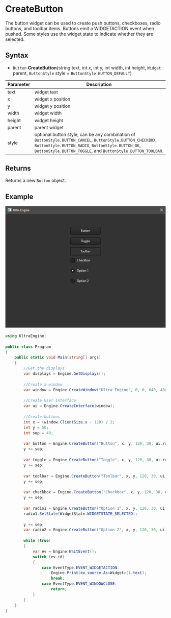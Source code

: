 # CreateButton

The button widget can be used to create push buttons, checkboxes, radio buttons, and toolbar items. Buttons emit a WIDGETACTION event when pushed. Some styles use the widget state to indicate whether they are selected.

## Syntax

- `Button` **CreateButton**(string text, int x, int y, int width, int height, `Widget` parent, `ButtonStyle` style = `ButtonStyle.BUTTON_DEFAULT`)

| Parameter | Description |
| --- | --- |
| text | widget text |
| x | widget x position |
| y | widget y position |
| width | widget width |
| height | widget height |
| parent | parent widget |
| style | optional button style, can be any combination of `ButtonStyle.BUTTON_CANCEL`, `ButtonStyle.BUTTON_CHECKBOX`, `ButtonStyle.BUTTON_RADIO`, `ButtonStyle.BUTTON_OK`, `ButtonStyle.BUTTON_TOGGLE`, and `ButtonStyle.BUTTON_TOOLBAR`. |

## Returns

Returns a new `Button` object.

## Example

![](https://github.com/Leadwerks/Documentation/raw/master/Images/CreateButton.png)

```csharp
using UltraEngine;

public class Program
{
    public static void Main(string[] args)
    {
        //Get the displays
        var displays = Engine.GetDisplays();

        //Create a window
        var window = Engine.CreateWindow("Ultra Engine", 0, 0, 640, 480, displays[0], WindowStyle.WINDOW_TITLEBAR | WindowStyle.WINDOW_CENTER);

        //Create User Interface
        var ui = Engine.CreateInterface(window);

        //Create buttons
        int x = (window.ClientSize.x - 120) / 2;
        int y = 50;
        int sep = 40;

        var button = Engine.CreateButton("Button", x, y, 120, 30, ui.root);
        y += sep;

        var toggle = Engine.CreateButton("Toggle", x, y, 120, 30, ui.root, ButtonStyle.BUTTON_TOGGLE);
        y += sep;

        var toolbar = Engine.CreateButton("Toolbar", x, y, 120, 30, ui.root, ButtonStyle.BUTTON_TOOLBAR);
        y += sep;

        var checkbox = Engine.CreateButton("Checkbox", x, y, 120, 30, ui.root, ButtonStyle.BUTTON_CHECKBOX);
        y += sep;

        var radio1 = Engine.CreateButton("Option 1", x, y, 120, 30, ui.root, ButtonStyle.BUTTON_RADIO);
        radio1.SetState(WidgetState.WIDGETSTATE_SELECTED);

        y += sep;
        var radio2 = Engine.CreateButton("Option 2", x, y, 120, 30, ui.root, ButtonStyle.BUTTON_RADIO);

        while (true)
        {
            var ev = Engine.WaitEvent();
            switch (ev.id)
            {
                case EventType.EVENT_WIDGETACTION:
                    Engine.Print(ev.source.As<Widget>().text);
                    break;
                case EventType.EVENT_WINDOWCLOSE:
                    return;
            }
        }
    }
}
```